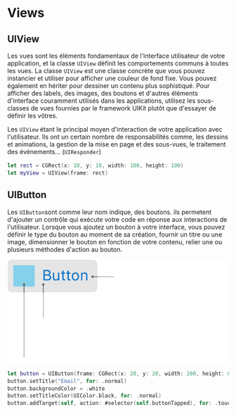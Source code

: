 # Views

## UIView
Les vues sont les éléments fondamentaux de l'interface utilisateur de votre application, et la classe `UIView` définit les comportements communs à toutes les vues. La classe `UIView` est une classe concrète que vous pouvez instancier et utiliser pour afficher une couleur de fond fixe. Vous pouvez également en hériter pour dessiner un contenu plus sophistiqué. Pour afficher des labels, des images, des boutons et d'autres éléments d'interface couramment utilisés dans les applications, utilisez les sous-classes de vues fournies par le framework UIKit plutôt que d'essayer de définir les vôtres.

Les `UIView` étant le principal moyen d'interaction de votre application avec l'utilisateur. Ils ont un certain nombre de responsabilités comme, les dessins et animations, la gestion de la mise en page et des sous-vues,
 le traitement des événements... (`UIResponder`)

```swift
let rect = CGRect(x: 10, y: 10, width: 100, height: 100)
let myView = UIView(frame: rect)
```

## UIButton
Les `UIButton`sont comme leur nom indique, des boutons. ils permetent d'ajouter un contrôle qui exécute votre code en réponse aux interactions de l'utilisateur. Lorsque vous ajoutez un bouton à votre interface, vous pouvez définir le type du bouton au moment de sa création, fournir un titre ou une image, dimensionner le bouton en fonction de votre contenu, relier une ou plusieurs méthodes d'action au bouton.

![UIButton](Images/UIButton.png)

```swift
let button = UIButton(frame: CGRect(x: 20, y: 20, width: 200, height: 60))
button.setTitle("Email", for: .normal)
button.backgroundColor = .white
button.setTitleColor(UIColor.black, for: .normal)
button.addTarget(self, action: #selector(self.buttonTapped), for: .touchUpInside)
```
